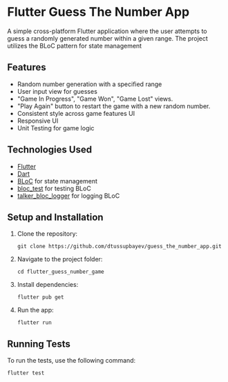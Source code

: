 # Flutter Guess The Number App

A simple cross-platform Flutter application where the user attempts to guess a randomly generated number within a given range. The project utilizes the BLoC pattern for state management

## Features
- Random number generation with a specified range
- User input view for guesses
- "Game In Progress", "Game Won", "Game Lost" views.
- "Play Again" button to restart the game with a new random number.
- Consistent style across game features UI
- Responsive UI
- Unit Testing for game logic

## Technologies Used

- [Flutter](https://flutter.dev/)
- [Dart](https://dart.dev/)
- [BLoC](https://pub.dev/packages/flutter_bloc) for state management
- [bloc_test](https://pub.dev/packages/talker_bloc_logger) for testing BLoC
- [talker_bloc_logger](https://pub.dev/packages/talker_bloc_logger) for logging BLoC

## Setup and Installation

1. Clone the repository:
   
   ```
   git clone https://github.com/dtussupbayev/guess_the_number_app.git
   ```
2. Navigate to the project folder:
    ```
    cd flutter_guess_number_game
    ```
3. Install dependencies:
    ```
    flutter pub get
    ```
4. Run the app:
    ```
    flutter run
    ```
## Running Tests

To run the tests, use the following command:
```
flutter test
```